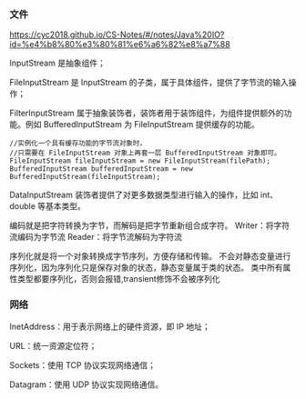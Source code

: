 ### 文件

https://cyc2018.github.io/CS-Notes/#/notes/Java%20IO?id=%e4%b8%80%e3%80%81%e6%a6%82%e8%a7%88

InputStream 是抽象组件；

FileInputStream 是 InputStream 的子类，属于具体组件，提供了字节流的输入操作；

FilterInputStream 属于抽象装饰者，装饰者用于装饰组件，为组件提供额外的功能。例如 BufferedInputStream 为 FileInputStream 提供缓存的功能。


```
//实例化一个具有缓存功能的字节流对象时，
//只需要在 FileInputStream 对象上再套一层 BufferedInputStream 对象即可。
FileInputStream fileInputStream = new FileInputStream(filePath);
BufferedInputStream bufferedInputStream = new BufferedInputStream(fileInputStream);
```
DataInputStream 装饰者提供了对更多数据类型进行输入的操作，比如 int、double 等基本类型。

编码就是把字符转换为字节，而解码是把字节重新组合成字符。
Writer：将字符流编码为字节流
Reader：将字节流解码为字符流

序列化就是将一个对象转换成字节序列，方便存储和传输。
不会对静态变量进行序列化，因为序列化只是保存对象的状态，静态变量属于类的状态。
类中所有属性类型都要序列化，否则会报错,transient修饰不会被序列化

### 网络
InetAddress：用于表示网络上的硬件资源，即 IP 地址；

URL：统一资源定位符；

Sockets：使用 TCP 协议实现网络通信；

Datagram：使用 UDP 协议实现网络通信。